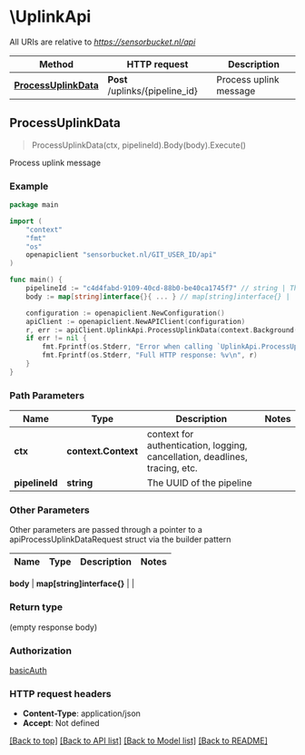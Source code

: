 # \UplinkApi

All URIs are relative to *https://sensorbucket.nl/api*

Method | HTTP request | Description
------------- | ------------- | -------------
[**ProcessUplinkData**](UplinkApi.md#ProcessUplinkData) | **Post** /uplinks/{pipeline_id} | Process uplink message



## ProcessUplinkData

> ProcessUplinkData(ctx, pipelineId).Body(body).Execute()

Process uplink message



### Example

```go
package main

import (
    "context"
    "fmt"
    "os"
    openapiclient "sensorbucket.nl/GIT_USER_ID/api"
)

func main() {
    pipelineId := "c4d4fabd-9109-40cd-88b0-be40ca1745f7" // string | The UUID of the pipeline
    body := map[string]interface{}{ ... } // map[string]interface{} |  (optional)

    configuration := openapiclient.NewConfiguration()
    apiClient := openapiclient.NewAPIClient(configuration)
    r, err := apiClient.UplinkApi.ProcessUplinkData(context.Background(), pipelineId).Body(body).Execute()
    if err != nil {
        fmt.Fprintf(os.Stderr, "Error when calling `UplinkApi.ProcessUplinkData``: %v\n", err)
        fmt.Fprintf(os.Stderr, "Full HTTP response: %v\n", r)
    }
}
```

### Path Parameters


Name | Type | Description  | Notes
------------- | ------------- | ------------- | -------------
**ctx** | **context.Context** | context for authentication, logging, cancellation, deadlines, tracing, etc.
**pipelineId** | **string** | The UUID of the pipeline | 

### Other Parameters

Other parameters are passed through a pointer to a apiProcessUplinkDataRequest struct via the builder pattern


Name | Type | Description  | Notes
------------- | ------------- | ------------- | -------------

 **body** | **map[string]interface{}** |  | 

### Return type

 (empty response body)

### Authorization

[basicAuth](../README.md#basicAuth)

### HTTP request headers

- **Content-Type**: application/json
- **Accept**: Not defined

[[Back to top]](#) [[Back to API list]](../README.md#documentation-for-api-endpoints)
[[Back to Model list]](../README.md#documentation-for-models)
[[Back to README]](../README.md)

